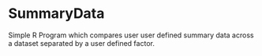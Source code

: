 # SummaryData
Simple R Program which compares user user defined summary data across a dataset separated by
a user defined factor.
